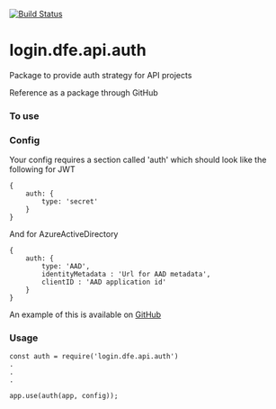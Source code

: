 [![Build Status](https://travis-ci.org/DFE-Digital/login.dfe.api.auth.svg?branch=master)](https://travis-ci.org/DFE-Digital/login.dfe.api.auth)

# login.dfe.api.auth

Package to provide auth strategy for API projects

Reference as a package through GitHub

### To use

### Config

Your config requires a section called 'auth' which should look like the following for JWT

```
{
    auth: {
        type: 'secret'
    }
}
```

And for AzureActiveDirectory
```
{
    auth: {
        type: 'AAD',
        identityMetadata : 'Url for AAD metadata',
        clientID : 'AAD application id'
    }
}
```

An example of this is available on [GitHub](https://github.com/DFE-Digital/login.dfe.hot-config/blob/master/config/login.dfe.hot-config.dev.json)

### Usage
```
const auth = require('login.dfe.api.auth')
.
.
.

app.use(auth(app, config));
```
